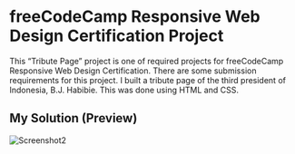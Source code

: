 # freeCodeCamp Responsive Web Design Certification Project
This “Tribute Page” project is one of required projects for freeCodeCamp Responsive Web Design Certification. There are some submission requirements for this project. I built a tribute page of the third president of Indonesia, B.J. Habibie. This was done using HTML and CSS.

## My Solution (Preview)
![Screenshot2](https://user-images.githubusercontent.com/109781035/232449860-73bb965b-255e-4a51-8227-7e7c8fa95420.png)
